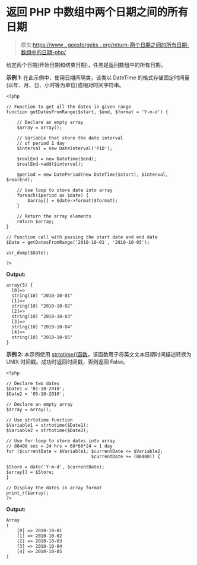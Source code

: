 # 返回 PHP 中数组中两个日期之间的所有日期

> 原文:[https://www . geesforgeks . org/return-两个日期之间的所有日期-数组中的日期-php/](https://www.geeksforgeeks.org/return-all-dates-between-two-dates-in-an-array-in-php/)

给定两个日期(开始日期和结束日期)，任务是返回数组中的所有日期。

**示例 1:** 在此示例中，使用日期间隔类，该类以 DateTime 的格式存储固定时间量(以年、月、日、小时等为单位)或相对时间字符串。

```
<?php

// Function to get all the dates in given range
function getDatesFromRange($start, $end, $format = 'Y-m-d') {

    // Declare an empty array
    $array = array();

    // Variable that store the date interval
    // of period 1 day
    $interval = new DateInterval('P1D');

    $realEnd = new DateTime($end);
    $realEnd->add($interval);

    $period = new DatePeriod(new DateTime($start), $interval, $realEnd);

    // Use loop to store date into array
    foreach($period as $date) {                 
        $array[] = $date->format($format); 
    }

    // Return the array elements
    return $array;
}

// Function call with passing the start date and end date
$Date = getDatesFromRange('2010-10-01', '2010-10-05');

var_dump($Date);

?>
```

**Output:**

```
array(5) {
  [0]=>
  string(10) "2010-10-01"
  [1]=>
  string(10) "2010-10-02"
  [2]=>
  string(10) "2010-10-03"
  [3]=>
  string(10) "2010-10-04"
  [4]=>
  string(10) "2010-10-05"
}

```

**示例 2:** 本示例使用 [strtotime()函数](https://www.geeksforgeeks.org/php-strtotime-function/)，该函数用于将英文文本日期时间描述转换为 UNIX 时间戳。成功时返回时间戳，否则返回 False。

```
<?php

// Declare two dates
$Date1 = '01-10-2010';
$Date2 = '05-10-2010';

// Declare an empty array
$array = array();

// Use strtotime function
$Variable1 = strtotime($Date1);
$Variable2 = strtotime($Date2);

// Use for loop to store dates into array
// 86400 sec = 24 hrs = 60*60*24 = 1 day
for ($currentDate = $Variable1; $currentDate <= $Variable2; 
                                $currentDate += (86400)) {

$Store = date('Y-m-d', $currentDate);
$array[] = $Store;
}

// Display the dates in array format
print_r($array);
?>
```

**Output:**

```
Array
(
    [0] => 2010-10-01
    [1] => 2010-10-02
    [2] => 2010-10-03
    [3] => 2010-10-04
    [4] => 2010-10-05
)

```